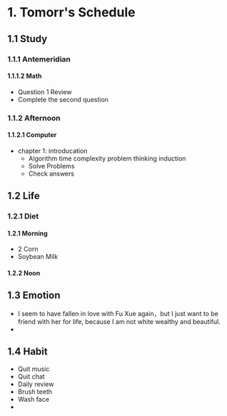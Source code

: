 # 1. Tomorr's Schedule



## 1.1 Study



### 1.1.1 Antemeridian



#### 1.1.1.2 Math

* Question 1 Review
* Complete the second question



### 1.1.2 Afternoon



#### 1.1.2.1 Computer

* chapter 1: introducation
  * Algorithm time complexity problem thinking induction
  * Solve Problems
  * Check answers



## 1.2 Life



### 1.2.1 Diet



#### 1.2.1 Morning

* 2 Corn
* Soybean Milk



#### 1.2.2 Noon





## 1.3 Emotion

* I seem to have fallen in love with Fu Xue again，but I just want to be friend with her for life, because I am not white wealthy and beautiful.
* 



## 1.4 Habit

* Quit music
* Quit chat
* Daily review
* Brush teeth
* Wash face 
* 



